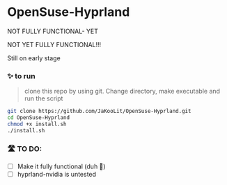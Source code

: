 # OpenSuse-Hyprland
NOT FULLY FUNCTIONAL- YET


NOT YET FULLY FUNCTIONAL!!!


Still on early stage

### ✨ to run
> clone this repo by using git. Change directory, make executable and run the script
```bash
git clone https://github.com/JaKooLit/OpenSuse-Hyprland.git
cd OpenSuse-Hyprland
chmod +x install.sh
./install.sh
```





### 🛣️ TO DO:
- [ ] Make it fully functional (duh 🤣)
- [ ] hyprland-nvidia is untested
